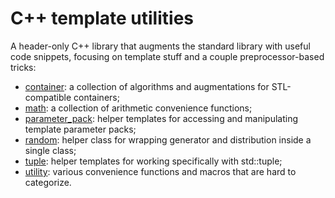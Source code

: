 # C++ template utilities

A header-only C++ library that augments the standard library with useful code snippets, focusing on template stuff and a couple preprocessor-based tricks:

* [container](https://github.com/VioletGiraffe/cpp-template-utils/tree/master/container): a collection of algorithms and augmentations for STL-compatible containers;
* [math](https://github.com/VioletGiraffe/cpp-template-utils/tree/master/math): a collection of arithmetic convenience functions;
* [parameter_pack](https://github.com/VioletGiraffe/cpp-template-utils/tree/master/parameter_pack): helper templates for accessing and manipulating template parameter packs;
* [random](https://github.com/VioletGiraffe/cpp-template-utils/tree/master/random): helper class for wrapping generator and distribution inside a single class;
* [tuple](https://github.com/VioletGiraffe/cpp-template-utils/tree/master/tuple): helper templates for working specifically with std::tuple;
* [utility](https://github.com/VioletGiraffe/cpp-template-utils/tree/master/utility): various convenience functions and macros that are hard to categorize.